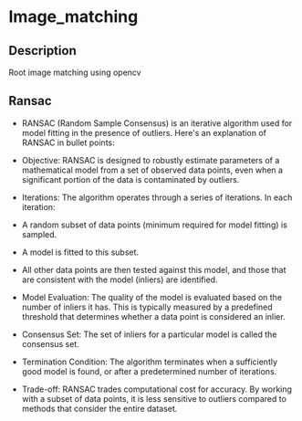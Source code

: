 # Image_matching

## Description
Root image matching using opencv

## Ransac

- RANSAC (Random Sample Consensus) is an iterative algorithm used for model fitting in the presence of outliers. Here's an explanation of RANSAC in bullet points:

- Objective: RANSAC is designed to robustly estimate parameters of a mathematical model from a set of observed data points, even when a significant portion of the data is contaminated by outliers.

- Iterations: The algorithm operates through a series of iterations. In each iteration:

- A random subset of data points (minimum required for model fitting) is sampled.

- A model is fitted to this subset.

- All other data points are then tested against this model, and those that are consistent with the model (inliers) are identified.

- Model Evaluation: The quality of the model is evaluated based on the number of inliers it has. This is typically measured by a predefined threshold that determines whether a data point is considered an inlier.

- Consensus Set: The set of inliers for a particular model is called the consensus set.

- Termination Condition: The algorithm terminates when a sufficiently good model is found, or after a predetermined number of iterations.

- Trade-off: RANSAC trades computational cost for accuracy. By working with a subset of data points, it is less sensitive to outliers compared to methods that consider the entire dataset.
